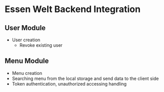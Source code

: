 # Essen Welt Backend Integration

## User Module

- User creation
  - Revoke existing user

## Menu Module

- Menu creation
- Searching menu from the local storage and send data to the client side
- Token authentication, unauthorized accessing handling
